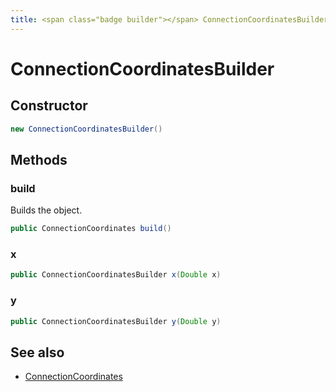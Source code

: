 ```yaml
---
title: <span class="badge builder"></span> ConnectionCoordinatesBuilder
---
```

# <span class="badge builder"></span> ConnectionCoordinatesBuilder

## Constructor

```java
new ConnectionCoordinatesBuilder()
```
## Methods

### <span class="badge object-method"></span> build

Builds the object.

```java
public ConnectionCoordinates build()
```

### <span class="badge object-method"></span> x

```java
public ConnectionCoordinatesBuilder x(Double x)
```

### <span class="badge object-method"></span> y

```java
public ConnectionCoordinatesBuilder y(Double y)
```

## See also

 * <span class="badge object-type-class"></span> [ConnectionCoordinates](./object-ConnectionCoordinates.md)
